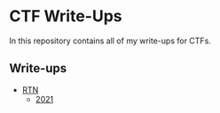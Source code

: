 ﻿CTF Write-Ups
============

In this repository contains all of my write-ups for CTFs.

Write-ups
-----------------

- [RTN](RTN)
    - [2021](RTN/2021)
